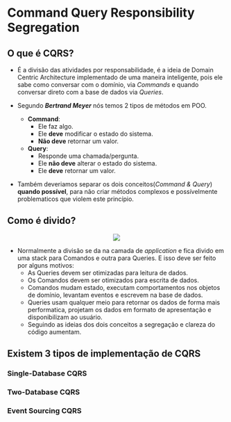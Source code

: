 # Command Query Responsibility Segregation

## O que é CQRS?
- É a divisão das atividades por responsabilidade, é a ideia de Domain Centric Architecture implementado de uma maneira inteligente, pois ele sabe como conversar com o domínio, via _Commands_ e quando conversar direto com a base de dados via _Queries_.

- Segundo _**Bertrand Meyer**_ nós temos 2 tipos de métodos em POO.
  - **Command**:
    - Ele faz algo.
    - Ele **deve** modificar o estado do sistema.
    - **Não deve** retornar um valor.
  - **Query**:
    - Responde uma chamada/pergunta.
    - Ele **não deve** alterar o estado do sistema.
    - Ele **deve** retornar um valor.
- Também deveriamos separar os dois conceitos(_Command & Query_) **quando possível**, para não criar métodos complexos e possívelmente problematicos que violem este princípio.

## Como é divido?
<p align="center">
  <img align="center" src="https://github.com/matsennin/domain-driven-design/blob/master/images/CQRS_Architecture.png" />
</p>

- Normalmente a divisão se da na camada de _application_ e fica divido em uma stack para Comandos e outra para Queries. E isso deve ser feito por alguns motivos:
  - As Queries devem ser otimizadas para leitura de dados.
  - Os Comandos devem ser otimizados para escrita de dados.
  - Comandos mudam estado, executam comportamentos nos objetos de domínio, levantam eventos e escrevem na base de dados.
  - Queries usam qualquer meio para retornar os dados de forma mais performatica, projetam os dados em formato de apresentação e disponibilizam ao usuário.
  - Seguindo as ideias dos dois conceitos a segregação e clareza do código aumentam.
  
## Existem 3 tipos de implementação de CQRS
  ### Single-Database CQRS
  
  ### Two-Database CQRS
  
  ### Event Sourcing CQRS
